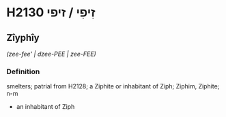 # H2130 זִיפִי / זיפי

## Zîyphîy

_(zee-fee' | dzee-PEE | zee-FEE)_

### Definition

smelters; patrial from H2128; a Ziphite or inhabitant of Ziph; Ziphim, Ziphite; n-m

- an inhabitant of Ziph

